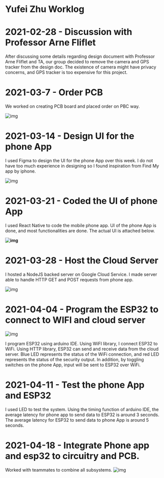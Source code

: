 # Yufei Zhu Worklog


# 2021-02-28 - Discussion with Professor Arne Fliflet

After discussing some details regarding design document with Professor Arne Fliflet and TA, our group decided to remove the camera and GPS tracker from the design doc. The existence of  camera might have privacy concerns, and GPS tracker is too expensive for this project.

# 2021-03-7 - Order PCB

We worked on creating PCB board and placed order on PBC way. 

![img](https://lh5.googleusercontent.com/v7fPY-ulhUhbjAOzNBHh4uMG3n1lUzrf0Er4hLmaewP4x1xEORsGph4v9tLe-Ex6qr_0XbNP1pNT_imahKGFDTxHB7CpoCYSgp95GW6EVgb-Srz9BGISKBhDOvi5DCytTkJAPvzItItKGmHVJg)



# 2021-03-14 - Design UI for the phone App

I used Figma to design the UI for the phone App over this week. I do not have too much experience in designing so I found inspiration from Find My app by iphone.

![img](https://lh3.googleusercontent.com/Ism1KArOZiuc2iD1v30F2TvWkbvU5Yq4U__Tz_flFMSINNU3j7S30Z6_BzxYbikcdREZC_OUomzfUYxzq4zJc9Qfnu7TWtsRa0aAczuoLO6Y5ik-5BoauaHAx44TH4RgOn5OotpXi3HkzjEDgA)

# 2021-03-21 - Coded the UI of phone App 

I used React Native to code the mobile phone app. UI of the phone App is done, and most functionalities are done. The actual UI is attached below.

**![img](https://lh5.googleusercontent.com/9P6My1XXR7I9KzUnfcvsCU2QiusMeybcQPx22SuT02I2pEADBPjIcHVBBUYEmUUeSsdJ245NmnhpEu0GPEl98yJfHsiWAK9kA9EWJh7SAInWkCwHm10Yb19-HtKQpDL3GfhhRq9mnT6EthMcSA)**

# 2021-03-28 - Host the Cloud Server

I hosted a NodeJS backed server on Google Cloud Service.  I made server able to handle HTTP GET and POST requests from phone app.

![img](https://lh5.googleusercontent.com/sk3RiEiHIG5w9eatBAI3AQm2OGhaFjthfzMFCg0o-qeBw3UOdOwpEPXFa709iQhh2zukKoJ_NVlDk1wjFa-Raz8aGUyhwfWuiy8XOnyEoCqaGkdugwfseGkRfd4apXqpm61crJwXAG44HAcX5A)

# 2021-04-04 - Program the ESP32 to connect to WIFI and cloud server

![img](https://lh3.googleusercontent.com/Ee8Zvk3atIosYF5p5vQuy_Wi8Fy9xhVqJ5AVX6M1L3skMJ2_OrSdP5WAOwt3uJNkxPX61-l5arFxeayp1IRtp7WCWxVBR1IWEmb_C6Jb-GviW7pDTrcHJElPXpJGNUDpjVOicvignOWS64BPJw)

I program ESP32 using arduino IDE. Using WiFI library, I connect ESP32 to WiFi. Using HTTP library, ESP32 can send and receive data from the cloud server. Blue LED represents the status of the WiFi connection, and red LED represents the status of the security output. In addition, by toggling switches on the phone App, input will be sent to ESP32 over WiFi.

# 2021-04-11 - Test the phone App and ESP32

I used LED to test the system. Using  the timing function of arduino IDE, the average latency for phone app to send data to ESP32 is around 3 seconds. The average latency for ESP32 to send data to phone App is around 5 seconds.

# 2021-04-18 - Integrate Phone app and esp32 to circuitry and PCB.

Worked with teammates to combine all subsystems.
![img](https://lh6.googleusercontent.com/15pDs_B5sKj6z-Fytwyppc26Aj1PIoL_OsK82HPXnx4qKVcOd-AnLyQKns6m3w1rUZusyNtE5LikUiq4JwXV2s-PQYH2NvBLC-GbjYb9LIUpTXLOx1-BmkSQYV97u4TABnL59SXhOhw)
